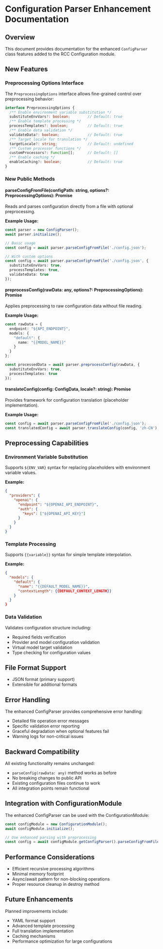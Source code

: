 # Configuration Parser Enhancement Documentation

## Overview
This document provides documentation for the enhanced `ConfigParser` class features added to the RCC Configuration module.

## New Features

### Preprocessing Options Interface
The `PreprocessingOptions` interface allows fine-grained control over preprocessing behavior:

```typescript
interface PreprocessingOptions {
  /** Enable environment variable substitution */
  substituteEnvVars?: boolean;        // Default: true
  /** Enable template processing */
  processTemplates?: boolean;         // Default: true
  /** Enable data validation */
  validateData?: boolean;             // Default: true
  /** Target locale for translation */
  targetLocale?: string;              // Default: undefined
  /** Custom processor functions */
  customProcessors?: Function[];      // Default: []
  /** Enable caching */
  enableCaching?: boolean;            // Default: true
}
```

### New Public Methods

#### parseConfigFromFile(configPath: string, options?: PreprocessingOptions): Promise<ConfigData>
Reads and parses configuration directly from a file with optional preprocessing.

**Example Usage:**
```typescript
const parser = new ConfigParser();
await parser.initialize();

// Basic usage
const config = await parser.parseConfigFromFile('./config.json');

// With custom options
const config = await parser.parseConfigFromFile('./config.json', {
  substituteEnvVars: true,
  processTemplates: true,
  validateData: true
});
```

#### preprocessConfig(rawData: any, options?: PreprocessingOptions): Promise<any>
Applies preprocessing to raw configuration data without file reading.

**Example Usage:**
```typescript
const rawData = {
  endpoint: "${API_ENDPOINT}",
  models: {
    "default": {
      name: "{{MODEL_NAME}}"
    }
  }
};

const processedData = await parser.preprocessConfig(rawData, {
  substituteEnvVars: true,
  processTemplates: true
});
```

#### translateConfig(config: ConfigData, locale?: string): Promise<ConfigData>
Provides framework for configuration translation (placeholder implementation).

**Example Usage:**
```typescript
const config = await parser.parseConfigFromFile('./config.json');
const translatedConfig = await parser.translateConfig(config, 'zh-CN');
```

## Preprocessing Capabilities

### Environment Variable Substitution
Supports `${ENV_VAR}` syntax for replacing placeholders with environment variable values.

**Example:**
```json
{
  "providers": {
    "openai": {
      "endpoint": "${OPENAI_API_ENDPOINT}",
      "auth": {
        "keys": ["${OPENAI_API_KEY}"]
      }
    }
  }
}
```

### Template Processing
Supports `{{variable}}` syntax for simple template interpolation.

**Example:**
```json
{
  "models": {
    "default": {
      "name": "{{DEFAULT_MODEL_NAME}}",
      "contextLength": {{DEFAULT_CONTEXT_LENGTH}}
    }
  }
}
```

### Data Validation
Validates configuration structure including:
- Required fields verification
- Provider and model configuration validation
- Virtual model target validation
- Type checking for configuration values

## File Format Support
- JSON format (primary support)
- Extensible for additional formats

## Error Handling
The enhanced ConfigParser provides comprehensive error handling:
- Detailed file operation error messages
- Specific validation error reporting
- Graceful degradation when optional features fail
- Warning logs for non-critical issues

## Backward Compatibility
All existing functionality remains unchanged:
- `parseConfig(rawData: any)` method works as before
- No breaking changes to public API
- Existing configuration files continue to work
- All integration points remain functional

## Integration with ConfigurationModule
The enhanced ConfigParser can be used with the ConfigurationModule:

```typescript
const configModule = new ConfigurationModule();
await configModule.initialize();

// Use enhanced parsing with preprocessing
const config = await configModule.getConfigParser().parseConfigFromFile('./config.json');
```

## Performance Considerations
- Efficient recursive processing algorithms
- Minimal memory footprint
- Async/await pattern for non-blocking operations
- Proper resource cleanup in destroy method

## Future Enhancements
Planned improvements include:
- YAML format support
- Advanced template processing
- Full translation implementation
- Caching mechanisms
- Performance optimization for large configurations